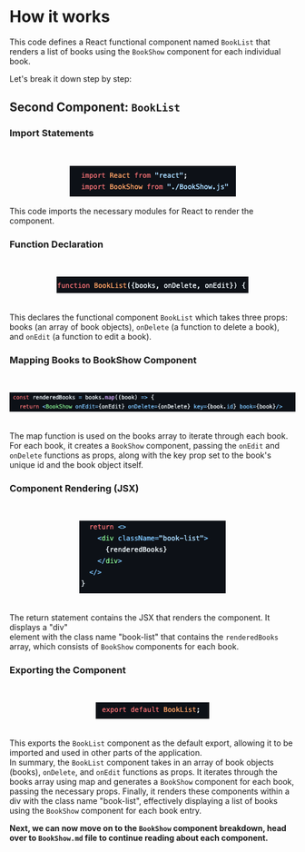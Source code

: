 # How it works 
This code defines a React functional component named <code>BookList</code> that renders a list of books using the <code>BookShow</code> component for each individual book.

Let's break it down step by step:

## Second Component: <code>BookList</code>

### Import Statements

<br>
<p align="center">
<img src="visuals/booklist-import.png" alt="booklist-import"/>
</p>


This code imports the necessary modules for React to render the component. 

### Function Declaration


<br>
<p align="center">
<img src="visuals/booklist-function.png" alt="booklist-function"/>
</p>


<br>
This declares the functional component <code>BookList</code> which takes three props: books (an array of book objects), <code>onDelete</code> (a function to delete a book), and <code>onEdit</code> (a function to edit a book).

### Mapping Books to BookShow Component

<br>
<p align="center">
<img src="visuals/booklist-mapping.png" alt="booklist-mapping"/>
</p>

<br>
The map function is used on the books array to iterate through each book.
For each book, it creates a <code>BookShow</code> component, passing the <code>onEdit</code> and <code>onDelete</code> functions as props, along with the key prop set to the book's unique id and the book object itself.

### Component Rendering (JSX)

<br>
<p align="center">
<img src="visuals/booklist-return.png" alt="booklist-return"/>
</p>


<br>
The return statement contains the JSX that renders the component.
It displays a "div" </code><div></code> element with the class name "book-list" that contains the <code>renderedBooks</code> array, which consists of <code>BookShow</code> components for each book.

### Exporting the Component


<br>
<p align="center">
<img src="visuals/booklist-export.png" alt="booklist-export"/>
</p>

<br>
This exports the <code>BookList</code> component as the default export, allowing it to be imported and used in other parts of the application.

<br>
In summary, the <code>BookList</code> component takes in an array of book objects (books), <code>onDelete</code>, and <code>onEdit</code> functions as props. It iterates through the books array using map and generates a <code>BookShow</code> component for each book, passing the necessary props. Finally, it renders these components within a div with the class name "book-list", effectively displaying a list of books using the <code>BookShow</code> component for each book entry.

<br>
<p><b>Next, we can now move on to the <code>BookShow</code> component breakdown, head over to <code>BookShow.md</code> file to continue reading about each component.</b></p>